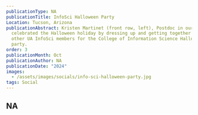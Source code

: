 ```yaml
---
publicationType: NA
publicationTitle: InfoSci Halloween Party
Location: Tucson, Arizona
publicationAbstract: Kristen Martinet (front row, left), Postdoc in our lab
  celebrated the Halloween holiday by dressing up and getting together with
  other UA InfoSci members for the College of Information Science Halloween
  party.
order: 3
publicationMonth: Oct
publicationAuthor: NA
publicationDate: "2024"
images:
  - /assets/images/socials/info-sci-halloween-party.jpg
tags: Social
---
```


NA
---
